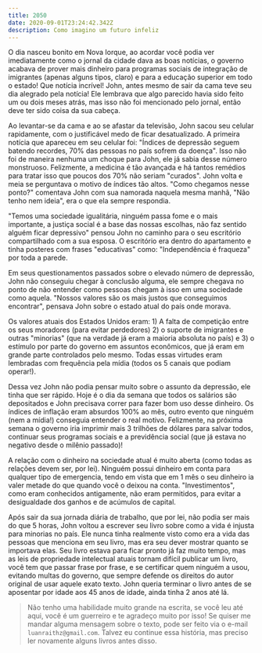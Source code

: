 ```yaml
---
title: 2050
date: 2020-09-01T23:24:42.342Z
description: Como imagino um futuro infeliz
---
```


O dia nasceu bonito em Nova Iorque, ao acordar você podia ver imediatamente como o jornal da cidade dava as boas notícias, o governo acabava de prover mais dinheiro para programas sociais de integração de imigrantes (apenas alguns tipos, claro) e para a educação superior em todo o estado! Que notícia incrível! John, antes mesmo de sair da cama teve seu dia alegrado pela notícia! Ele lembrava que algo parecido havia sido feito um ou dois meses atrás, mas isso não foi mencionado pelo jornal, então deve ter sido coisa da sua cabeça.

Ao levantar-se da cama e ao se afastar da televisão, John sacou seu celular rapidamente, com o justificável medo de ficar desatualizado. A primeira notícia que apareceu em seu celular foi: "Índices de depressão seguem batendo recordes, 70% das pessoas no país sofrem da doença". Isso não foi de maneira nenhuma um choque para John, ele já sabia desse número monstruoso. Felizmente, a medicina é tão avançada e há tantos remédios para tratar isso que poucos dos 70% não seriam "curados". John volta e meia se perguntava o motivo de índices tão altos. "Como chegamos nesse ponto?" comentava John com sua namorada naquela mesma manhã, "Não tenho nem ideia", era o que ela sempre respondia.

"Temos uma sociedade igualitária, ninguém passa fome e o mais importante, a justiça social é a base das nossas escolhas, não faz sentido alguém ficar depressivo" pensou John no caminho para o seu escritório compartilhado com a sua esposa. O escritório era dentro do apartamento e tinha posteres com frases "educativas" como: "Independência é fraqueza" por toda a parede.

Em seus questionamentos passados sobre o elevado número de depressão, John não conseguiu chegar à conclusão alguma, ele sempre chegava no ponto de não entender como pessoas chegam à isso em uma sociedade como aquela. "Nossos valores são os mais justos que conseguimos encontrar", pensava John sobre o estado atual do país onde morava.

Os valores atuais dos Estados Unidos eram: 1) A falta de competição entre os seus moradores (para evitar perdedores) 2) o suporte de imigrantes e outras "minorias" (que na verdade já eram a maioria absoluta no país) e 3) o estímulo por parte do governo em assuntos econômicos, que já eram em grande parte controlados pelo mesmo. Todas essas virtudes eram lembradas com frequência pela mídia (todos os 5 canais que podiam operar!).

Dessa vez John não podia pensar muito sobre o assunto da depressão, ele tinha que ser rápido. Hoje é o dia da semana que todos os salários são depositados e John precisava correr para fazer bom uso desse dinheiro. Os índices de inflação eram absurdos 100% ao mês, outro evento que ninguém (nem a mídia!) conseguia entender o real motivo. Felizmente, na próxima semana o governo iria imprimir mais 3 trilhões de dólares para salvar todos, continuar seus programas sociais e a previdência social (que já estava no negativo desde o milênio passado)!

A relação com o dinheiro na sociedade atual é muito aberta (como todas as relações devem ser, por lei). Ninguém possui dinheiro em conta para qualquer tipo de emergencia, tendo em vista que em 1 mês o seu dinheiro ia valer metade do que quando você o deixou na conta. "Investimentos", como eram conhecidos antigamente, não eram permitidos, para evitar a desigualdade dos ganhos e de acúmulos de capital.

Após sair da sua jornada diária de trabalho, que por lei, não podia ser mais do que 5 horas, John voltou a escrever seu livro sobre como a vida é injusta para minorias no país. Ele nunca tinha realmente visto como era a vida das pessoas que menciona em seu livro, mas era seu dever mostrar quanto se importava elas. Seu livro estava para ficar pronto já faz muito tempo, mas as leis de propriedade intelectual atuais tornam difícil publicar um livro, você tem que passar frase por frase, e se certificar quem ninguém a usou, evitando multas do governo, que sempre defende os direitos do autor original de usar aquele exato texto. John queria terminar o livro antes de se aposentar por idade aos 45 anos de idade, ainda tinha 2 anos até lá.

> Não tenho uma habilidade muito grande na escrita, se você leu até aqui, você é um guerreiro e te agradeço muito por isso! Se quiser me mandar alguma mensagem sobre o texto, pode ser feito via o e-mail `luanraithz@gmail.com`. Talvez eu continue essa história, mas preciso ler novamente alguns livros antes disso.
